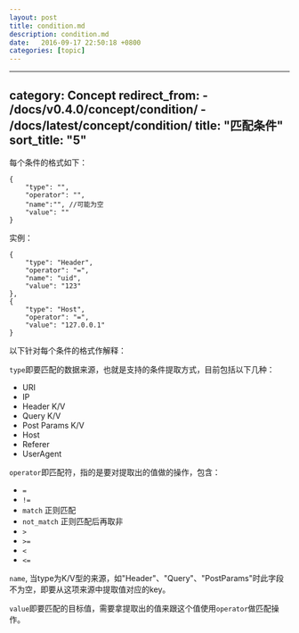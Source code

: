 ```yaml
---
layout: post
title: condition.md
description: condition.md
date:   2016-09-17 22:50:18 +0800 
categories: [topic]
---
```

---
category: Concept
redirect_from:
    - /docs/v0.4.0/concept/condition/
    - /docs/latest/concept/condition/
title: "匹配条件"
sort_title: "5"
---


每个条件的格式如下：

```
{
    "type": "",
    "operator": "",
    "name":"", //可能为空
    "value": ""
}
```

实例：

```
{
    "type": "Header",
    "operator": "=",
    "name": "uid",
    "value": "123"
},
{
    "type": "Host",
    "operator": "=",
    "value": "127.0.0.1"
}

```

以下针对每个条件的格式作解释：

`type`即要匹配的数据来源，也就是支持的条件提取方式，目前包括以下几种：

- URI
- IP
- Header K/V
- Query K/V
- Post Params K/V
- Host
- Referer
- UserAgent

`operator`即匹配符，指的是要对提取出的值做的操作，包含：

- `=`
- `!=`
- `match` 正则匹配
- `not_match` 正则匹配后再取非
- `>`
- `>=`
- `<`
- `<=`

`name`, 当type为K/V型的来源，如"Header"、"Query"、"PostParams"时此字段不为空，即要从这项来源中提取值对应的key。

`value`即要匹配的目标值，需要拿提取出的值来跟这个值使用`operator`做匹配操作。
